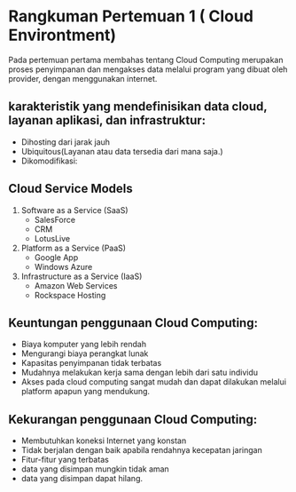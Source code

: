 # Rangkuman Pertemuan 1 ( Cloud Environtment)

Pada pertemuan pertama membahas tentang Cloud Computing merupakan proses penyimpanan dan mengakses data melalui program yang dibuat oleh provider, dengan menggunakan internet. 

## karakteristik yang mendefinisikan data cloud, layanan aplikasi, dan infrastruktur:
   - Dihosting dari jarak jauh
   - Ubiquitous(Layanan atau data tersedia dari mana saja.)
   - Dikomodifikasi: 

## Cloud Service Models
1. Software as a Service (SaaS)
    - SalesForce
    - CRM
    - LotusLive
2. Platform as a Service (PaaS)
    - Google App
    - Windows Azure
3. Infrastructure as a Service (IaaS)
    - Amazon Web Services
    - Rockspace Hosting

## Keuntungan penggunaan Cloud Computing:
   - Biaya komputer yang lebih rendah
   - Mengurangi biaya perangkat lunak
   - Kapasitas penyimpanan tidak terbatas
   - Mudahnya melakukan kerja sama dengan lebih dari satu individu
   - Akses pada cloud computing sangat mudah dan dapat dilakukan melalui platform apapun yang mendukung.

## Kekurangan penggunaan Cloud Computing:
   - Membutuhkan koneksi Internet yang konstan
   - Tidak berjalan dengan baik apabila rendahnya kecepatan jaringan
   - Fitur-fitur yang terbatas
   - data yang disimpan mungkin tidak aman
   - data yang disimpan dapat hilang.

